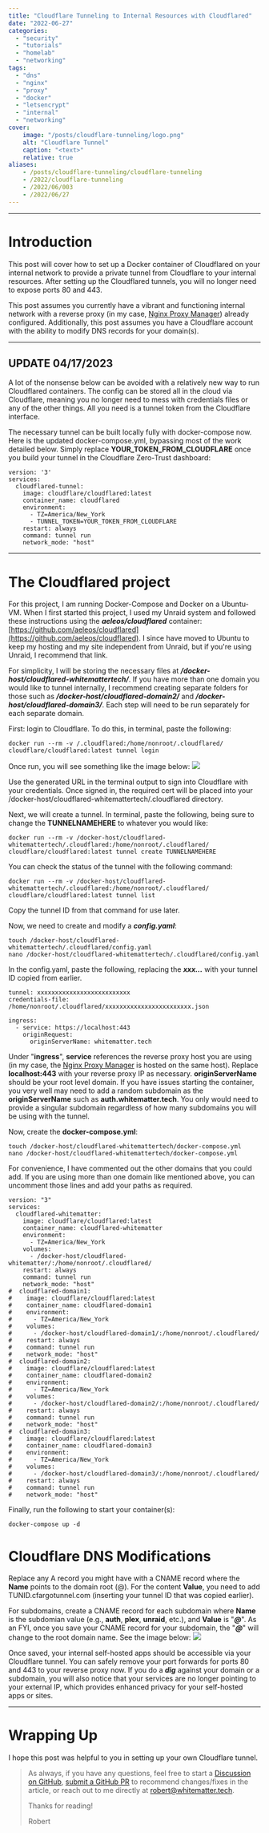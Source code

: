 ```yaml
---
title: "Cloudflare Tunneling to Internal Resources with Cloudflared"
date: "2022-06-27"
categories:
  - "security"
  - "tutorials"
  - "homelab"
  - "networking"
tags:
  - "dns"
  - "nginx"
  - "proxy"
  - "docker"
  - "letsencrypt"
  - "internal"
  - "networking"
cover:
    image: "/posts/cloudflare-tunneling/logo.png"
    alt: "Cloudflare Tunnel"
    caption: "<text>"
    relative: true
aliases:
    - /posts/cloudflare-tunneling/cloudflare-tunneling
    - /2022/cloudflare-tunneling
    - /2022/06/003
    - /2022/06/27
---
```


--------------------------------------------------
# Introduction

This post will cover how to set up a Docker container of Cloudflared on your internal network to provide a private tunnel from Cloudflare to your internal resources. After setting up the Cloudflared tunnels, you will no longer need to expose ports 80 and 443.

This post assumes you currently have a vibrant and functioning internal network with a reverse proxy (in my case, [Nginx Proxy Manager](https://whitematter.tech/posts/run-a-reverse-proxy-using-docker/)) already configured. Additionally, this post assumes you have a Cloudflare account with the ability to modify DNS records for your domain(s).

--------------------------------------------------------

## UPDATE 04/17/2023

A lot of the nonsense below can be avoided with a relatively new way to run Cloudflared containers. The config can be stored all in the cloud via Cloudflare, meaning you no longer need to mess with credentials files or any of the other things. All you need is a tunnel token from the Cloudflare interface. 

The necessary tunnel can be built locally fully with docker-compose now. Here is the updated docker-compose.yml, bypassing most of the work detailed below. Simply replace **YOUR_TOKEN_FROM_CLOUDFLARE** once you build your tunnel in the Cloudflare Zero-Trust dashboard:

```
version: '3'
services:
  cloudflared-tunnel:
    image: cloudflare/cloudflared:latest
    container_name: cloudflared
    environment:
      - TZ=America/New_York
      - TUNNEL_TOKEN=YOUR_TOKEN_FROM_CLOUDFLARE
    restart: always
    command: tunnel run
    network_mode: "host"
```
--------------------------------------------------------
# The Cloudflared project

For this project, I am running Docker-Compose and Docker on a Ubuntu-VM. When I first started this project, I used my Unraid system and followed these instructions using the **_aeleos/cloudflared_** container: [https://github.com/aeleos/cloudflared](https://github.com/aeleos/cloudflared). I since have moved to Ubuntu to keep my hosting and my site independent from Unraid, but if you're using Unraid, I recommend that link.

For simplicity, I will be storing the necessary files at **_/docker-host/cloudflared-whitemattertech/_**. If you have more than one domain you would like to tunnel internally, I recommend creating separate folders for those such as **_/docker-host/cloudflared-domain2/_** and **_/docker-host/cloudflared-domain3/_**. Each step will need to be run separately for each separate domain.

First: login to Cloudflare. To do this, in terminal, paste the following:
```
docker run --rm -v /.cloudflared:/home/nonroot/.cloudflared/ cloudflare/cloudflared:latest tunnel login
```
Once run, you will see something like the image below:
![](/posts/cloudflare-tunneling/images/cloudflared-login.png)

Use the generated URL in the terminal output to sign into Cloudflare with your credentials. Once signed in, the required cert will be placed into your /docker-host/cloudflared-whitemattertech/.cloudflared directory.

Next, we will create a tunnel. In terminal, paste the following, being sure to change the **TUNNELNAMEHERE** to whatever you would like:
```
docker run --rm -v /docker-host/cloudflared-whitemattertech/.cloudflared:/home/nonroot/.cloudflared/ cloudflare/cloudflared:latest tunnel create TUNNELNAMEHERE
```
You can check the status of the tunnel with the following command:
```
docker run --rm -v /docker-host/cloudflared-whitemattertech/.cloudflared:/home/nonroot/.cloudflared/ cloudflare/cloudflared:latest tunnel list
```
Copy the tunnel ID from that command for use later.

Now, we need to create and modify a **_config.yaml_**:
```
touch /docker-host/cloudflared-whitemattertech/.cloudflared/config.yaml
nano /docker-host/cloudflared-whitemattertech/.cloudflared/config.yaml
```
In the config.yaml, paste the following, replacing the **_xxx..._** with your tunnel ID copied from earlier.

```
tunnel: xxxxxxxxxxxxxxxxxxxxxxxxxx
credentials-file: /home/nonroot/.cloudflared/xxxxxxxxxxxxxxxxxxxxxxxx.json

ingress:
  - service: https://localhost:443
    originRequest:
      originServerName: whitematter.tech
```
Under "**ingress**", **service** references the reverse proxy host you are using (in my case, the [Nginx Proxy Manager](https://whitematter.tech/posts/run-a-reverse-proxy-using-docker/) is hosted on the same host). Replace **localhost:443** with your reverse proxy IP as necessary. **originServerName** should be your root level domain. If you have issues starting the container, you very well may need to add a random subdomain as the **originServerName** such as **auth.whitematter.tech**. You only would need to provide a singular subdomain regardless of how many subdomains you will be using with the tunnel.

Now, create the **docker-compose.yml**:
```
touch /docker-host/cloudflared-whitemattertech/docker-compose.yml
nano /docker-host/cloudflared-whitemattertech/docker-compose.yml
```
For convenience, I have commented out the other domains that you could add. If you are using more than one domain like mentioned above, you can uncomment those lines and add your paths as required.
```
version: "3"
services:
  cloudflared-whitematter:
    image: cloudflare/cloudflared:latest
    container_name: cloudflared-whitematter
    environment:
      - TZ=America/New_York
    volumes:
      - /docker-host/cloudflared-whitematter/:/home/nonroot/.cloudflared/
    restart: always
    command: tunnel run
    network_mode: "host"
#  cloudflared-domain1:
#    image: cloudflare/cloudflared:latest
#    container_name: cloudflared-domain1
#    environment:
#      - TZ=America/New_York
#    volumes:
#      - /docker-host/cloudflared-domain1/:/home/nonroot/.cloudflared/
#    restart: always
#    command: tunnel run
#    network_mode: "host"
#  cloudflared-domain2:
#    image: cloudflare/cloudflared:latest
#    container_name: cloudflared-domain2
#    environment:
#      - TZ=America/New_York
#    volumes:
#      - /docker-host/cloudflared-domain2/:/home/nonroot/.cloudflared/
#    restart: always
#    command: tunnel run
#    network_mode: "host"
#  cloudflared-domain3:
#    image: cloudflare/cloudflared:latest
#    container_name: cloudflared-domain3
#    environment:
#      - TZ=America/New_York
#    volumes:
#      - /docker-host/cloudflared-domain3/:/home/nonroot/.cloudflared/
#    restart: always
#    command: tunnel run
#    network_mode: "host"
```

Finally, run the following to start your container(s):
```
docker-compose up -d
```

# Cloudflare DNS Modifications

Replace any A record you might have with a CNAME record where the **Name** points to the domain root (@). For the content **Value**, you need to add TUNID.cfargotunnel.com (inserting your tunnel ID that was copied earlier).

For subdomains, create a CNAME record for each subdomain where **Name** is the subdomian value (e.g., **auth**, **plex**, **unraid**, etc.), and **Value** is "**_@_**". As an FYI, once you save your CNAME record for your subdomain, the "**_@_**" will change to the root domain name. See the image below:
![](/posts/cloudflare-tunneling/images/cloudflare-cname.png)

Once saved, your internal self-hosted apps should be accessible via your Cloudflare tunnel. You can safely remove your port forwards for ports 80 and 443 to your reverse proxy now. If you do a **_dig_** against your domain or a subdomain, you will also notice that your services are no longer pointing to your external IP, which provides enhanced privacy for your self-hosted apps or sites.

--------------------------------------------------------
# Wrapping Up

I hope this post was helpful to you in setting up your own Cloudflare tunnel.

> As always, if you have any questions, feel free to start a [Discussion on GitHub](https://github.com/RobertDWhite/WhiteMatterTech/discussions), [submit a GitHub PR](https://github.com/RobertDWhite/WhiteMatterTech/pulls) to recommend changes/fixes in the article, or reach out to me directly at [robert@whitematter.tech](mailto:robert@whitematter.tech).
>
> Thanks for reading!
>
> Robert
